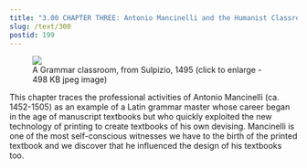 ```yaml
---
title: "3.00 CHAPTER THREE: Antonio Mancinelli and the Humanist Classroom"
slug: /text/300
postid: 199
---
```


<figure class="mkdn-figure">
    <div onClick="createLightbox('/images_full/3.00_Chapter_Three/Inc.-5438.4(Vault)De-arte-grammatica,-sive,-De-octo-partibus-DETAIL.jpg','A Grammar classroom, from Sulpizio, 1495 (click to enlarge - 498 KB jpeg image)')" class="mkdn-image-link" id="lbimage">
    <img class="mkdn-image" src="/images_full/3.00_Chapter_Three/Inc.-5438.4(Vault)De-arte-grammatica,-sive,-De-octo-partibus-DETAIL.jpg" />
    <figcaption class="mkdn-figcaption">A Grammar classroom, from Sulpizio, 1495 (click to enlarge - 498 KB jpeg image)</figcaption>
    </div>
</figure>

This chapter traces the professional activities of Antonio Mancinelli (ca. 1452-1505) as an example of a Latin grammar master whose career began in the age of manuscript textbooks but who quickly exploited the new technology of printing to create textbooks of his own devising. Mancinelli is one of the most self-conscious witnesses we have to the birth of the printed textbook and we discover that he influenced the design of his textbooks too.
